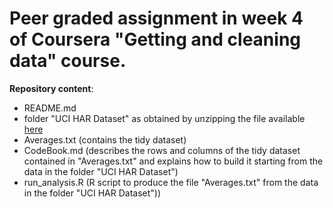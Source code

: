 # Peer graded assignment in week 4 of Coursera "Getting and cleaning data" course.

**Repository content**:
- README.md
- folder "UCI HAR Dataset" as obtained by unzipping the file available [here](https://d396qusza40orc.cloudfront.net/getdata%2Fprojectfiles%2FUCI%20HAR%20Dataset.zip)
- Averages.txt (contains the tidy dataset)
- CodeBook.md (describes the rows and columns of the tidy dataset contained in "Averages.txt" and explains how to build it starting from the data in the folder "UCI HAR Dataset")
- run_analysis.R (R script to produce the file "Averages.txt" from the data in the folder "UCI HAR Dataset"))

